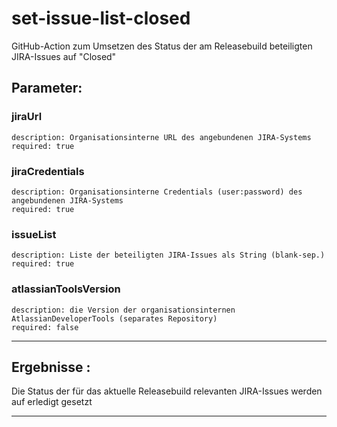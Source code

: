 # set-issue-list-closed

GitHub-Action zum Umsetzen des Status der am Releasebuild beteiligten JIRA-Issues auf "Closed"

## Parameter:
  ### jiraUrl
    description: Organisationsinterne URL des angebundenen JIRA-Systems  
    required: true
  ### jiraCredentials
    description: Organisationsinterne Credentials (user:password) des angebundenen JIRA-Systems  
    required: true  
  ### issueList
    description: Liste der beteiligten JIRA-Issues als String (blank-sep.)
    required: true
  ### atlassianToolsVersion
    description: die Version der organisationsinternen AtlassianDeveloperTools (separates Repository)  
    required: false  

---

## Ergebnisse :
Die Status der für das aktuelle Releasebuild relevanten JIRA-Issues werden auf erledigt gesetzt

---
